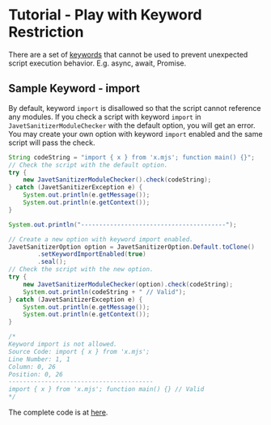 # Tutorial - Play with Keyword Restriction

There are a set of [keywords](../features/keyword_restriction.md) that cannot be used to prevent unexpected script execution behavior. E.g. async, await, Promise.

## Sample Keyword - import

By default, keyword `import` is disallowed so that the script cannot reference any modules. If you check a script with keyword `import` in `JavetSanitizerModuleChecker` with the default option, you will get an error. You may create your own option with keyword `import` enabled and the same script will pass the check.

```java
String codeString = "import { x } from 'x.mjs'; function main() {}";
// Check the script with the default option.
try {
    new JavetSanitizerModuleChecker().check(codeString);
} catch (JavetSanitizerException e) {
    System.out.println(e.getMessage());
    System.out.println(e.getContext());
}

System.out.println("----------------------------------------");

// Create a new option with keyword import enabled.
JavetSanitizerOption option = JavetSanitizerOption.Default.toClone()
        .setKeywordImportEnabled(true)
        .seal();
// Check the script with the new option.
try {
    new JavetSanitizerModuleChecker(option).check(codeString);
    System.out.println(codeString + " // Valid");
} catch (JavetSanitizerException e) {
    System.out.println(e.getMessage());
    System.out.println(e.getContext());
}

/*
Keyword import is not allowed.
Source Code: import { x } from 'x.mjs';
Line Number: 1, 1
Column: 0, 26
Position: 0, 26
----------------------------------------
import { x } from 'x.mjs'; function main() {} // Valid
*/
```

The complete code is at [here](../../src/test/java/com/caoccao/javet/sanitizer/tutorials/TutorialPlayWithKeywordRestriction.java).
